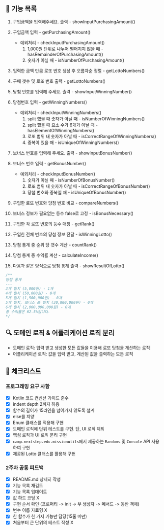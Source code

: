 ## 📮 기능 목록

1. 구입금액을 입력해주세요. 출력 - showInputPurchasingAmount()

2. 구입금액 입력 - getPurchasingAmount()
   - 예외처리 - checkInputPurchasingAmount()
     1. 1,000원 단위로 나누어 떨어지지 않을 때 - hasRemainderOfPurchasingAmount()
     2. 숫자가 아닐 때 - isNumberOfPurchasingAmount()

3. 입력한 금액 만큼 로또 번호 생성 후 오름차순 정렬 - getLottoNumbers()

4. 구매 갯수 및 로또 번호 출력 - getLottoNumbers()

5. 당첨 번호를 입력해 주세요. 출력 - showInputWinningNumber()

6. 당첨번호 입력 - getWinningNumbers()
   - 예외처리 - checkInputWinningNumbers()
     1. split 했을 때 숫자가 아닐 때 - isNumberOfWinningNumbers()
     2. split 했을 때 요소 수가 6개가 아닐 때 - hasElementOfWinningNumbers()
     3. 로또 범위 내 숫자가 아닐 때 - isCorrectRangeOfWinningNumbers()
     4. 중복이 있을 때 - isUniqueOfWinningNumbers()

7. 보너스 번호를 입력해 주세요. 출력 - showInputBonusNumber()

8. 보너스 번호 입력 - getBonusNumber()
   - 예외처리 - checkInputBonusNumber()
     1. 숫자가 아닐 때 - isNumberOfBonusNumber()
     2. 로또 범위 내 숫자가 아닐 때 - isCorrectRangeOfBonusNumber()
     3. 당첨 번호와 중복일 때 - isUniqueOfBonusNumber()

9. 구입한 로또 번호와 당첨 번호 비교 - compareNumbers()

10. 보너스 정보가 필요없는 등수 false로 고정 - isBonusNecessary()

11. 구입한 각 로또 번호의 등수 매칭 - getRank()

12. 구입한 전체 번호의 당첨 정보 전달 - isWinningLotto()

13. 당첨 통계 중 순위 당 갯수 계산 - countRank()

14. 당첨 통계 중 수익률 계산 - calculateIncome()

13. 다음과 같은 양식으로 당첨 통계 출력 - showResultOfLotto()
```kotlin
/**
당첨 통계
---
3개 일치 (5,000원) - 1개
4개 일치 (50,000원) - 0개
5개 일치 (1,500,000원) - 0개
5개 일치, 보너스 볼 일치 (30,000,000원) - 0개
6개 일치 (2,000,000,000원) - 0개
총 수익률은 62.5%입니다.
*/
```
## 🔍 도메인 로직 & 어플리케이션 로직 분리

- 도메인 로직: 입력 받고 생성한 모든 값들을 이용해 로또 당첨을 계산하는 로직
- 어플리케이션 로직: 값을 입력 받고, 계산된 값을 출력하는 모든 로직


## 🎯 체크리스트

### 프로그래밍 요구 사항

- [x] Kotlin 코드 컨벤션 가이드 준수
- [x] indent depth 2까지 허용
- [x] 함수의 길이가 15라인을 넘어가지 않도록 설계
- [x] else를 지양
- [x] Enum 클래스를 적용해 구현
- [x] 도메인 로직에 단위 테스트를 구현. 단, UI 로직 제외
- [x] 핵심 로직과 UI 로직 분리 구현
- [x] `camp.nextstep.edu.missionutils`에서 제공하는 `Randoms` 및 `Console` API 사용하여 구현
- [x] 제공된 Lotto 클래스를 활용해 구현

### 2주차 공통 피드백

- [x] README.md 상세히 작성
- [x] 기능 목록 재검토
- [x] 기능 목록 업데이트
- [x] 값 하드 코딩 X
- [x] 구현 순서 확인 (프로퍼티 -> init -> 부 생성자 -> 메서드 -> 동반 객체)
- [x] 변수 이름 자료형 X
- [x] 한 함수가 한 가지 기능만 담당(15줄 미만)
- [x] 처음부터 큰 단위의 테스트 작성 X